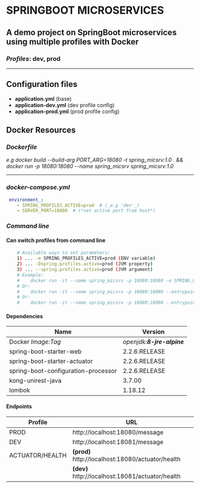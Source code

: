 # SPRINGBOOT MICROSERVICES

## A demo project on SpringBoot microservices using multiple profiles with Docker

### _Profiles_: **dev, prod**

---

## Configuration files

- **application.yml** (base)
- **application-dev.yml**  (dev profile config)
- **application-prod.yml** (prod profile config)

## **Docker Resources**

### _Dockerfile_

_e.g_  _docker build --build-arg PORT_ARG=18080
                        -t spring_micsrv:1.0 .
                        && docker run
                        -p 18080:18080
                        --name spring_micsrv
                        spring_micsrv:1.0_

---

### _docker-compose.yml_

```yaml
 environment_:
    - SPRING_PROFILES_ACTIVE=prod  # (_e.g 'dev'_)
    - SERVER_PORT=18080  # (*set active port from host*)
```

### _Command line_

#### **Can switch profiles from command line**

```sh
    # Available ways to set parameters: 
    1) ... -e SPRING_PROFILES_ACTIVE=prod (ENV variable)
    2) ... -Dspring.profiles.active=prod (JVM property)
    3) ... --spring.profiles.active=prod (JVM argument)
    # Example:
    #    docker run -it --name spring_micsrv -p 18080:18080 -e SPRING_PROFILES_ACTIVE=prod spring_micsrv:1.0
    # Or:
    #    docker run -it --name spring_micsrv -p 18080:18080 --entrypoint="java -Dspring.profiles.active=prod -Djava.security.egd=file:/dev/./urandom -jar app.jar" spring_micsrv:1.0
    # Or:
    #    docker run -it --name spring_micsrv -p 18080:18080 --entrypoint="java --spring.profiles.active=prod --server.port=18080 -Djava.security.egd=file:/dev/./urandom -jar app.jar" spring_micsrv:1.0
```

#### Dependencies

| **Name**                            | **Version**                |
| ----------------------------------- | -------------------------- |
| Docker _Image:Tag_                  | _openjdk:**8-jre-alpine**_ |
| spring-boot-starter-web             | 2.2.6.RELEASE              |
| spring-boot-starter-actuator        | 2.2.6.RELEASE              |
| spring-boot-configuration-processor | 2.2.6.RELEASE              |
| kong-unirest-java                   | 3.7.00                     |
| lombok                              | 1.18.12                    |

#### Endpoints

| **Profile**     | **URL**                                           |
| --------------- | ------------------------------------------------- |
| PROD            | http://localhost:18080/message                    |
| DEV             | http://localhost:18081/message                    |
| ACTUATOR/HEALTH | **(prod)** http://localhost:18080/actuator/health |
|                 | **(dev)** http://localhost:18081/actuator/health  |